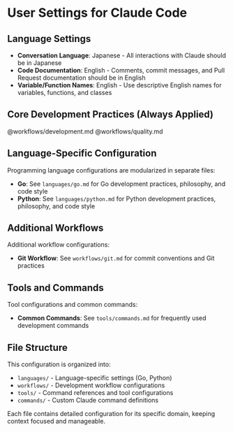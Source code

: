 # User Settings for Claude Code

## Language Settings

- **Conversation Language**: Japanese - All interactions with Claude should be in Japanese
- **Code Documentation**: English - Comments, commit messages, and Pull Request documentation should be in English
- **Variable/Function Names**: English - Use descriptive English names for variables, functions, and classes

## Core Development Practices (Always Applied)

@workflows/development.md
@workflows/quality.md

## Language-Specific Configuration

Programming language configurations are modularized in separate files:

- **Go**: See `languages/go.md` for Go development practices, philosophy, and code style
- **Python**: See `languages/python.md` for Python development practices, philosophy, and code style

## Additional Workflows

Additional workflow configurations:

- **Git Workflow**: See `workflows/git.md` for commit conventions and Git practices

## Tools and Commands

Tool configurations and common commands:

- **Common Commands**: See `tools/commands.md` for frequently used development commands

## File Structure

This configuration is organized into:
- `languages/` - Language-specific settings (Go, Python)
- `workflows/` - Development workflow configurations
- `tools/` - Command references and tool configurations
- `commands/` - Custom Claude command definitions

Each file contains detailed configuration for its specific domain, keeping context focused and manageable.
